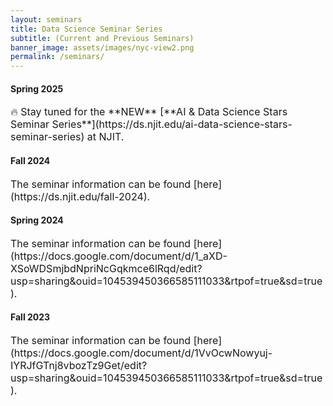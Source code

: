 ```yaml
---
layout: seminars
title: Data Science Seminar Series
subtitle: (Current and Previous Seminars)
banner_image: assets/images/nyc-view2.png
permalink: /seminars/
---
```


<!-- Content here would show up above your list of events -->
<h4><b>Spring 2025</b></h4>
<span style="font-size: medium;">🔥 Stay tuned for the **NEW** [**AI & Data Science Stars Seminar Series**](https://ds.njit.edu/ai-data-science-stars-seminar-series) at NJIT.</span>

<h4><b>Fall 2024</b></h4>
<span style="font-size: medium;">The seminar information can be found [here](https://ds.njit.edu/fall-2024).</span>

<h4><b>Spring 2024</b></h4>
<span style="font-size: medium;">The seminar information can be found [here](https://docs.google.com/document/d/1_aXD-XSoWDSmjbdNpriNcGqkmce6lRqd/edit?usp=sharing&ouid=104539450366585111033&rtpof=true&sd=true).</span>

<h4><b>Fall 2023</b></h4>
<span style="font-size: medium;">The seminar information can be found [here](https://docs.google.com/document/d/1VvOcwNowyuj-IYRJfGTnj8vbozTz9Get/edit?usp=sharing&ouid=104539450366585111033&rtpof=true&sd=true).</span>


